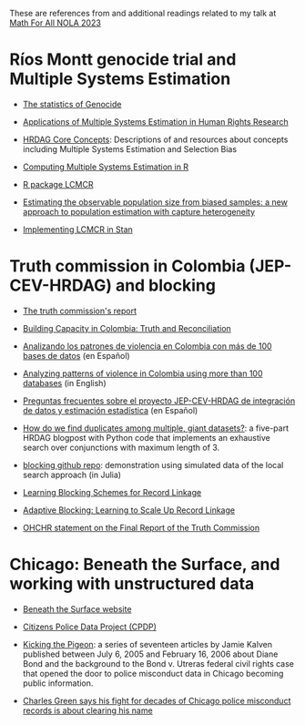 These are references from and additional readings related to my talk at [Math
For All NOLA 2023](https://sites.google.com/view/mathforallnola)

# Ríos Montt genocide trial and Multiple Systems Estimation

- [The statistics of Genocide](https://chance.amstat.org/2018/02/statistics-of-genocide/)

- [Applications of Multiple Systems Estimation in Human Rights
  Research](https://doi.org/10.1080/00031305.2013.821093)

- [HRDAG Core Concepts](https://hrdag.org/coreconcepts/): Descriptions of and
  resources about concepts including Multiple Systems Estimation and Selection
  Bias

- [Computing Multiple Systems Estimation in
  R](https://hrdag.org/tech-notes/basic-mse.html)

- [R package LCMCR](https://cran.r-project.org/package=LCMCR)

- [Estimating the observable population size from biased samples: a new
  approach to population estimation with capture
  heterogeneity](https://arxiv.org/abs/1606.02235)

- [Implementing LCMCR in Stan](https://hrdag.org/tech-notes/implementing-lcmcr-in-stan.html)

# Truth commission in Colombia (JEP-CEV-HRDAG) and blocking

- [The truth commission's report](https://www.comisiondelaverdad.co/)

- [Building Capacity in Colombia: Truth and
  Reconciliation](https://hrdag.org/2021/10/28/colombia-truth-reconciliation/)

- [Analizando los patrones de violencia en Colombia con más de 100 bases de
  datos](https://hrdag.org/2022/08/22/analizando-colombia/) (en Español)

- [Analyzing patterns of violence in Colombia using more than 100
  databases](https://hrdag.org/2022/09/20/colombia-100-databases/) (in English)

- [Preguntas frecuentes sobre el proyecto JEP-CEV-HRDAG de integración de datos
  y estimación estadística](https://hrdag.org/colombia-faq/) (en Español)

- [How do we find duplicates among multiple, giant
  datasets?](https://hrdag.org/tech-notes/adaptive-blocking-writeup-1.html): a
  five-part HRDAG blogpost with Python code that implements an exhaustive
  search over conjunctions with maximum length of 3.

- [blocking github repo](https://github.com/tarakc02/blocking): demonstration
  using simulated data of the local search approach (in Julia)

- [Learning Blocking Schemes for Record Linkage](https://dl.acm.org/doi/abs/10.5555/1597538.1597609)

- [Adaptive Blocking: Learning to Scale Up Record
  Linkage](https://www.cs.utexas.edu/~ml/papers/blocking-icdm-06.pdf)

- [OHCHR statement on the Final Report of the Truth
  Commission](https://www.ohchr.org/en/statements/2022/06/colombian-truth-commissions-final-report)

# Chicago: Beneath the Surface, and working with unstructured data

- [Beneath the Surface website](https://btsurface.com/)

- [Citizens Police Data Project (CPDP)](https://cpdp.co/)

- [Kicking the Pigeon](https://invisible.institute/kicking-the-pigeon): a
  series of seventeen articles by Jamie Kalven published between July 6, 2005
  and February 16, 2006 about Diane Bond and the background to the Bond v.
  Utreras federal civil rights case that opened the door to police misconduct
  data in Chicago becoming public information.

- [Charles Green says his fight for decades of Chicago police misconduct
  records is about clearing his
  name](https://www.chicagoreporter.com/charles-green-says-his-fight-for-decades-of-chicago-police-misconduct-records-is-about-clearing-his-name/)
